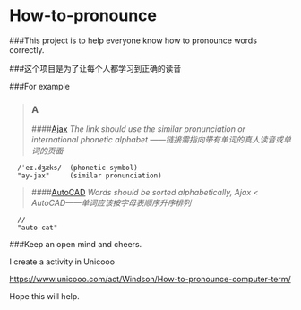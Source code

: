 # How-to-pronounce


###This project is to help everyone know how to pronounce words correctly.

###这个项目是为了让每个人都学习到正确的读音

###For example
>### A
>####[Ajax](http://dictionary.reference.com/browse/ajax?s=t) 
*The link should use the similar pronunciation or international phonetic alphabet  ——链接需指向带有单词的真人读音或单词的页面*

      /ˈeɪ.dʒæks/  (phonetic symbol)
      "ay-jax"     (similar pronunciation)
>####[AutoCAD](https://www.howtopronounce.com/autocad/) 
*Words should be sorted alphabetically, Ajax < AutoCAD——单词应该按字母表顺序升序排列*

      //
      "auto-cat"
    
    
###Keep an open mind and cheers.

I create a activity in Unicooo 

https://www.unicooo.com/act/Windson/How-to-pronounce-computer-term/

Hope this will help.
